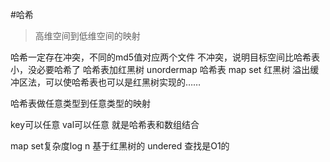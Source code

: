 #哈希
> 高维空间到低维空间的映射

哈希一定存在冲突，不同的md5值对应两个文件
不冲突，说明目标空间比哈希表小，没必要哈希了
哈希表加红黑树
unordermap 哈希表
map set 红黑树
溢出缓冲区法，可以使哈希表也可以是红黑树实现的……

哈希表做任意类型到任意类型的映射

key可以任意 val可以任意 就是哈希表和数组结合

map set复杂度log n   基于红黑树的
undered 查找是O1的
